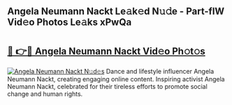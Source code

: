 ## Angela Neumann Nackt Le𝚊k𝚎d N𝚞𝚍e - Part-fIW Vid𝚎o Photos Le𝚊ks xPwQa

# <h2><a href="http://fb3hbeo.evod.top/?m=Angela+Neumann+Nackt">🔗 👉🔴 Angela Neumann Nackt Vid𝚎o Ph𝚘t𝚘s</a></h2>

[![Angela Neumann Nackt N𝚞d𝚎s](https://i.imgur.com/8V9OHl7.gif)](http://fb3hbeo.evod.top/?m=Angela+Neumann+Nackt)
Dance and lifestyle influencer Angela Neumann Nackt, creating engaging online content. Inspiring activist Angela Neumann Nackt, celebrated for their tireless efforts to promote social change and human rights. 
